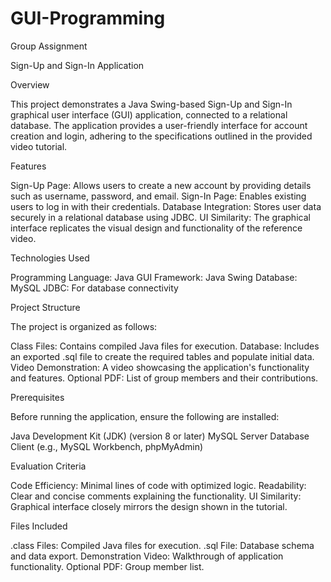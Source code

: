 # GUI-Programming
Group Assignment

Sign-Up and Sign-In Application

Overview

This project demonstrates a Java Swing-based Sign-Up and Sign-In graphical user interface (GUI) application, connected to a relational database. The application provides a user-friendly interface for account creation and login, adhering to the specifications outlined in the provided video tutorial.

Features

Sign-Up Page: Allows users to create a new account by providing details such as username, password, and email.
Sign-In Page: Enables existing users to log in with their credentials.
Database Integration: Stores user data securely in a relational database using JDBC.
UI Similarity: The graphical interface replicates the visual design and functionality of the reference video.

Technologies Used

Programming Language: Java
GUI Framework: Java Swing
Database: MySQL
JDBC: For database connectivity

Project Structure

The project is organized as follows:

Class Files: Contains compiled Java files for execution.
Database: Includes an exported .sql file to create the required tables and populate initial data.
Video Demonstration: A video showcasing the application's functionality and features.
Optional PDF: List of group members and their contributions.

Prerequisites

Before running the application, ensure the following are installed:

Java Development Kit (JDK) (version 8 or later)
MySQL Server
Database Client (e.g., MySQL Workbench, phpMyAdmin)

Evaluation Criteria

Code Efficiency:
Minimal lines of code with optimized logic.
Readability:
Clear and concise comments explaining the functionality.
UI Similarity:
Graphical interface closely mirrors the design shown in the tutorial.

Files Included

.class Files: Compiled Java files for execution.
.sql File: Database schema and data export.
Demonstration Video: Walkthrough of application functionality.
Optional PDF: Group member list.
